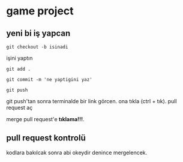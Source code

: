 # game project 

## yeni bi iş yapcan

`git checkout -b isinadi`

işini yaptın

`git add .`

`git commit -m 'ne yaptigini yaz'`

`git push`

git push'tan sonra terminalde bir link görcen. ona tıkla (ctrl + tık). pull request aç

merge pull request'e **tıklama!!!**.

## pull request kontrolü

kodlara bakılcak sonra abi okeydir denince mergelencek.


